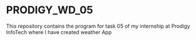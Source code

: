 # PRODIGY_WD_05
This repository contains the program for task 05 of my internship at Prodigy InfoTech where I have created weather App
